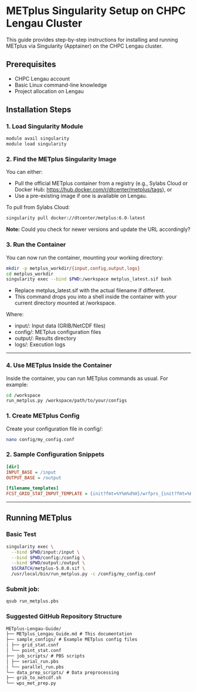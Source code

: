 # METplus Singularity Setup on CHPC Lengau Cluster

This guide provides step-by-step instructions for installing and running METplus via Singularity (Apptainer) on the CHPC Lengau cluster.

## Prerequisites
- CHPC Lengau account
- Basic Linux command-line knowledge
- Project allocation on Lengau

## Installation Steps

### 1. Load Singularity Module
```bash
module avail singularity
module load singularity
```

### 2. Find the METplus Singularity Image
You can either:
- Pull the official METplus container from a registry (e.g., Sylabs Cloud or Docker Hub: https://hub.docker.com/r/dtcenter/metplus/tags), or
- Use a pre-existing image if one is available on Lengau.

To pull from Sylabs Cloud:
```bash
singularity pull docker://dtcenter/metplus:6.0-latest
```

**Note:** Could you check for newer versions and update the URL accordingly?

### 3. Run the Container
You can now run the container, mounting your working directory:
```bash
mkdir -p metplus_workdir/{input,config,output,logs}
cd metplus_workdir
singularity exec --bind $PWD:/workspace metplus_latest.sif bash
```
- Replace metplus_latest.sif with the actual filename if different.
- This command drops you into a shell inside the container with your current directory mounted at /workspace.
  
Where: 
- input/: Input data (GRIB/NetCDF files)
- config/: METplus configuration files
- output/: Results directory
- logs/: Execution logs
---

### 4. Use METplus Inside the Container
Inside the container, you can run METplus commands as usual. For example:
```bash
cd /workspace
run_metplus.py /workspace/path/to/your/configs
```


### 1. Create METplus Config
Create your configuration file in config/:
```bash
nano config/my_config.conf
```

### 2. Sample Configuration Snippets
```ini
[dir]
INPUT_BASE = /input
OUTPUT_BASE = /output

[filename_templates]
FCST_GRID_STAT_INPUT_TEMPLATE = {init?fmt=%Y%m%d%H}/wrfprs_{init?fmt=%H}.grb
```
---

## Running METplus
### Basic Test
```bash
singularity exec \
  --bind $PWD/input:/input \
  --bind $PWD/config:/config \
  --bind $PWD/output:/output \
  $SCRATCH/metplus-5.0.0.sif \
  /usr/local/bin/run_metplus.py -c /config/my_config.conf
```

### Submit job:
```bash
qsub run_metplus.pbs
```

### Suggested GitHub Repository Structure 
```txt
METplus-Lengau-Guide/
├── METplus_Lengau_Guide.md # This documentation
├── sample_configs/ # Example METplus config files
│ ├── grid_stat.conf
│ └── point_stat.conf
├── job_scripts/ # PBS scripts
│ ├── serial_run.pbs
│ └── parallel_run.pbs
└── data_prep_scripts/ # Data preprocessing
├── grib_to_netcdf.sh
└── wps_met_prep.py
```












